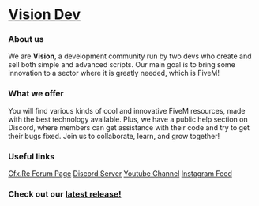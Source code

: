 # [Vision Dev](https://cdn.discordapp.com/attachments/1090349259481698454/1120400499255025755/visionlogo.png?ex=65ef3b47&is=65dcc647&hm=db14b7e1fe14ec787a5d1154709f9585fc025a6c19e7a8b035cc8764784058a2&)

### About us

We are **Vision**, a development community run by two devs who create and sell both simple and advanced scripts. Our main goal is to bring some innovation to a sector where it is greatly needed, which is FiveM!

### What we offer

You will find various kinds of cool and innovative FiveM resources, made with the best technology available. Plus, we have a public help section on Discord, where members can get assistance with their code and try to get their bugs fixed. Join us to collaborate, learn, and grow together!

### Useful links

[Cfx.Re Forum Page](<https://forum.cfx.re/u/visionfivem/summary>)
[Discord Server](<https://discord.gg/JZQnbVwWMs>)
[Youtube Channel](<https://www.youtube.com/channel/UCotyiVj3peNf0u5MTRGhEAA>)
[Instagram Feed](<https://www.instagram.com/visionfivem>)

### Check out our [latest release!](<https://forum.cfx.re/t/release-paid-esx-qb-vision-banking/5217020>)
